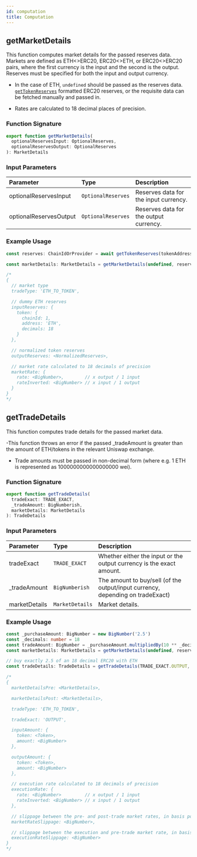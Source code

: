 ```yaml
---
id: computation
title: Computation
---
```


## getMarketDetails

This function computes market details for the passed reserves data. Markets are defined as ETH&lt;&gt;ERC20, ERC20&lt;&gt;ETH, or ERC20&lt;&gt;ERC20 pairs, where the first currency is the input and the second is the output. Reserves must be specified for both the input and output currency.

- In the case of ETH, `undefined` should be passed as the reserves data. [`getTokenReserves`](/sdk/1.0.0/reference/data/#getttokenreserves) formatted ERC20 reserves, or the requisite data can be fetched manually and passed in.

- Rates are calculated to 18 decimal places of precision.

### Function Signature

```typescript
export function getMarketDetails(
  optionalReservesInput: OptionalReserves,
  optionalReservesOutput: OptionalReserves
): MarketDetails
```

### Input Parameters

| Parameter              | Type               | Description                            |
| :--------------------- | :----------------- | :------------------------------------- |
| optionalReservesInput  | `OptionalReserves` | Reserves data for the input currency.  |
| optionalReservesOutput | `OptionalReserves` | Reserves data for the output currency. |

### Example Usage

```typescript
const reserves: ChainIdOrProvider = await getTokenReserves(tokenAddress)

const marketDetails: MarketDetails = getMarketDetails(undefined, reserves) // ETH<>ERC20

/*
{
  // market type
  tradeType: 'ETH_TO_TOKEN',

  // dummy ETH reserves
  inputReserves: {
    token: {
      chainId: 1,
      address: 'ETH',
      decimals: 18
    }
  },

  // normalized token reserves
  outputReserves: <NormalizedReserves>,

  // market rate calculated to 18 decimals of precision
  marketRate: {
    rate: <BigNumber>,        // x output / 1 input
    rateInverted: <BigNumber> // x input / 1 output
  }
}
*/
```

## getTradeDetails

This function computes trade details for the passed market data.

-This function throws an error if the passed \_tradeAmount is greater than the amount of ETH/tokens in the relevant Uniswap exchange.

- Trade amounts must be passed in non-decimal form \(where e.g. 1 ETH is represented as 1000000000000000000 wei\).

### Function Signature

```typescript
export function getTradeDetails(
  tradeExact: TRADE_EXACT,
  _tradeAmount: BigNumberish,
  marketDetails: MarketDetails
): TradeDetails
```

### Input Parameters

| Parameter     | Type            | Description                                                                      |
| :------------ | :-------------- | :------------------------------------------------------------------------------- |
| tradeExact    | `TRADE_EXACT`   | Whether either the input or the output currency is the exact amount.             |
| \_tradeAmount | `BigNumberish`  | The amount to buy/sell \(of the output/input currency, depending on tradeExact\) |
| marketDetails | `MarketDetails` | Market details.                                                                  |

### Example Usage

```typescript
const _purchaseAmount: BigNumber = new BigNumber('2.5')
const _decimals: number = 18
const tradeAmount: BigNumber = _purchaseAmount.multipliedBy(10 ** _decimals)
const marketDetails: MarketDetails = getMarketDetails(undefined, reserves) // ETH<>ERC20

// buy exactly 2.5 of an 18 decimal ERC20 with ETH
const tradeDetails: TradeDetails = getTradeDetails(TRADE_EXACT.OUTPUT, tradeAmount, marketDetails)

/*
{
  marketDetailsPre: <MarketDetails>,

  marketDetailsPost: <MarketDetails>,

  tradeType: 'ETH_TO_TOKEN',

  tradeExact: 'OUTPUT',

  inputAmount: {
    token: <Token>,
    amount: <BigNumber>
  },

  outputAmount: {
    token: <Token>,
    amount: <BigNumber>
  },

  // execution rate calculated to 18 decimals of precision
  executionRate: {
    rate: <BigNumber>         // x output / 1 input
    rateInverted: <BigNumber> // x input / 1 output
  },

  // slippage between the pre- and post-trade market rates, in basis points, calculated to 18 decimals of precision
  marketRateSlippage: <BigNumber>,

  // slippage between the execution and pre-trade market rate, in basis points, calculated to 18 decimals of precision
  executionRateSlippage: <BigNumber>
}
*/
```
